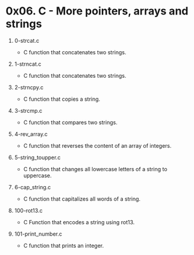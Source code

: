 # 0x06. C - More pointers, arrays and strings

1. 0-strcat.c
   - C function that concatenates two strings.

2. 1-strncat.c
   - C function that concatenates two strings.

3. 2-strncpy.c
   - C function that copies a string.

4. 3-strcmp.c
   - C function that compares two strings.

5. 4-rev_array.c
   - C function that reverses the content of an array of integers.

6. 5-string_toupper.c
   - C function that changes all lowercase letters of a string to uppercase.

7. 6-cap_string.c
   - C function that capitalizes all words of a string.

8. 100-rot13.c
   - C Function that encodes a string using rot13.

9. 101-print_number.c
   - C function that prints an integer.


